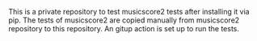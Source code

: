 This is a private repository to test musicscore2 tests after installing it via pip. The tests of musicscore2 are copied manually from musicscore2 repository to this repository. An gitup action is set up to run the tests. 